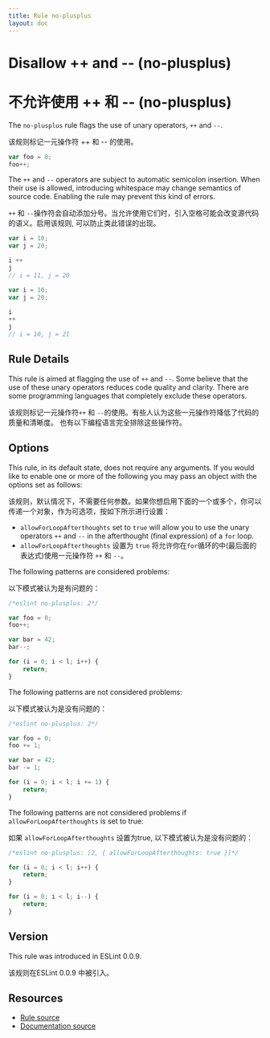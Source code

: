 ```yaml
---
title: Rule no-plusplus
layout: doc
---
```

<!-- Note: No pull requests accepted for this file. See README.md in the root directory for details. -->

# Disallow ++ and -- (no-plusplus)

# 不允许使用 ++ 和 -- (no-plusplus)

The `no-plusplus` rule flags the use of unary operators, `++` and `--`.

该规则标记一元操作符 ++ 和 -- 的使用。

```js
var foo = 0;
foo++;
```

The `++` and `--` operators are subject to automatic semicolon insertion. When their use is allowed, introducing whitespace may change semantics of source code. Enabling the rule may prevent this kind of errors.

`++` 和 `--`操作符会自动添加分号。当允许使用它们时，引入空格可能会改变源代码的语义。启用该规则, 可以防止类此错误的出现。

```js
var i = 10;
var j = 20;

i ++
j
// i = 11, j = 20
```

```js
var i = 10;
var j = 20;

i
++
j
// i = 10, j = 21
```

## Rule Details

This rule is aimed at flagging the use of `++` and `--`. Some believe that the use of these unary operators reduces code quality and clarity. There are some programming languages that completely exclude these operators.

该规则标记一元操作符`++` 和 `--`的使用。有些人认为这些一元操作符降低了代码的质量和清晰度。
也有以下编程语言完全排除这些操作符。

## Options

This rule, in its default state, does not require any arguments. If you would like to enable one or more of the following you may pass an object with the options set as follows:

该规则，默认情况下，不需要任何参数。如果你想启用下面的一个或多个，你可以传递一个对象，作为可选项，按如下所示进行设置：

* `allowForLoopAfterthoughts` set to `true` will allow you to use the unary operators `++` and `--` in the afterthought (final expression) of a `for` loop.
* `allowForLoopAfterthoughts` 设置为 `true` 将允许你在`for`循环的中(最后面的表达式)使用一元操作符 `++` 和 `--`。

The following patterns are considered problems:

以下模式被认为是有问题的：

```js
/*eslint no-plusplus: 2*/

var foo = 0;
foo++;

var bar = 42;
bar--;

for (i = 0; i < l; i++) {
    return;
}
```

The following patterns are not considered problems:

以下模式被认为是没有问题的：

```js
/*eslint no-plusplus: 2*/

var foo = 0;
foo += 1;

var bar = 42;
bar -= 1;

for (i = 0; i < l; i += 1) {
    return;
}
```

The following patterns are not considered problems if `allowForLoopAfterthoughts` is set to true:

如果 `allowForLoopAfterthoughts` 设置为true, 以下模式被认为是没有问题的：

```js
/*eslint no-plusplus: [2, { allowForLoopAfterthoughts: true }]*/

for (i = 0; i < l; i++) {
    return;
}

for (i = 0; i < l; i--) {
    return;
}
```

## Version

This rule was introduced in ESLint 0.0.9.

该规则在ESLint 0.0.9 中被引入。

## Resources

* [Rule source](https://github.com/eslint/eslint/tree/master/lib/rules/no-plusplus.js)
* [Documentation source](https://github.com/eslint/eslint/tree/master/docs/rules/no-plusplus.md)
